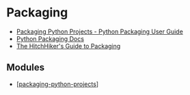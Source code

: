 # Packaging

- [Packaging Python Projects - Python Packaging User Guide](https://packaging.python.org/tutorials/packaging-projects/)
- [Python Packaging Docs](https://python-packaging.readthedocs.io/en/latest/minimal.html)
- [The HitchHiker's Guide to
    Packaging](https://the-hitchhikers-guide-to-packaging.readthedocs.io/en/latest/)

## Modules

- [[packaging-python-projects]]

[//begin]: # "Autogenerated link references for markdown compatibility"
[packaging-python-projects]: packaging-python-projects.md "Packaging Python Projects"
[//end]: # "Autogenerated link references"
